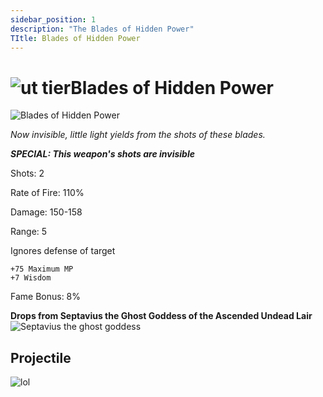 ```yaml
---
sidebar_position: 1
description: "The Blades of Hidden Power"
TItle: Blades of Hidden Power
---
```

# ![ut tier](https://cdn.discordapp.com/attachments/1107378591026655272/1107460067399315627/adf.png)Blades of Hidden Power

![Blades of Hidden Power](https://vwiki.valorserver.com/api/item/picture/Blades%20of%20Hidden%20Power)

<i> Now invisible, little light yields from the shots of these blades.</i>

***SPECIAL: This weapon's shots are invisible***

 Shots: 2
 
Rate of Fire: 110%

Damage: 150-158

Range: 5

Ignores defense of target

    +75 Maximum MP
    +7 Wisdom

Fame Bonus: 8%

**Drops from Septavius the Ghost Goddess of the Ascended Undead Lair**  ![Septavius the ghost goddess](https://cdn.discordapp.com/attachments/1107378591026655272/1107456522214182983/image_2.png)

## Projectile 

![lol](https://cdn.discordapp.com/attachments/953134990428868629/981330251932131349/hidden_power.gif)

